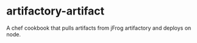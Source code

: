# artifactory-artifact
A chef cookbook that pulls artifacts from jFrog artifactory and deploys on node.
